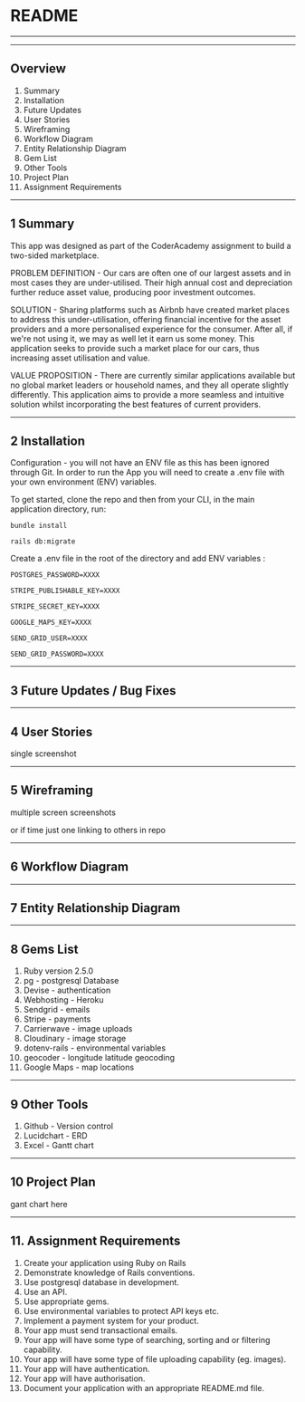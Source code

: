 # README
---
---
## Overview
1. Summary
2. Installation
3. Future Updates
4. User Stories
5. Wireframing
6. Workflow Diagram
7. Entity Relationship Diagram
8. Gem List
9. Other Tools
10. Project Plan
11. Assignment Requirements

---
## 1 Summary

This app was designed as part of the CoderAcademy assignment to build a two-sided marketplace.

PROBLEM DEFINITION - Our cars are often one of our largest assets and in most cases they are under-utilised. Their high annual cost and depreciation further reduce asset value, producing poor investment outcomes.


SOLUTION - Sharing platforms such as Airbnb have created market places to address this under-utilisation, offering financial incentive for the asset providers and a more personalised experience for the consumer. After all, if we're not using it, we may as well let it earn us some money. This application seeks to provide such a market place for our cars, thus increasing asset utilisation and value.

VALUE PROPOSITION - There are currently similar applications available but no global market leaders or household names, and they all operate slightly differently. This application aims to provide a more seamless and intuitive solution whilst incorporating the best features of current providers.

---
## 2 Installation

Configuration - you will not have an ENV file as this has been ignored through Git. In order to run the App you will need to create a .env file with your own environment (ENV) variables.

To get started, clone the repo and then from your CLI, in the main application directory, run:

`bundle install`

`rails db:migrate`

Create a .env file in the root of the directory and add ENV variables :

`POSTGRES_PASSWORD=XXXX`

`STRIPE_PUBLISHABLE_KEY=XXXX`

`STRIPE_SECRET_KEY=XXXX`

`GOOGLE_MAPS_KEY=XXXX`

`SEND_GRID_USER=XXXX`

`SEND_GRID_PASSWORD=XXXX`

---
## 3 Future Updates / Bug Fixes


---
## 4 User Stories

single screenshot

---
## 5 Wireframing

multiple screen screenshots

or if time just one linking to others in repo

---
## 6 Workflow Diagram


---
## 7 Entity Relationship Diagram


---
## 8 Gems List

1. Ruby version 2.5.0
2. pg - postgresql Database
3. Devise - authentication
4. Webhosting - Heroku
5. Sendgrid - emails
6. Stripe - payments
7. Carrierwave - image uploads
8. Cloudinary - image storage
9. dotenv-rails - environmental variables
10. geocoder - longitude latitude geocoding
11. Google Maps - map locations

---
## 9 Other Tools

1. Github - Version control
2. Lucidchart - ERD
3. Excel - Gantt chart

---
## 10 Project Plan

gant chart here

---
## 11. Assignment Requirements

1. Create your application using Ruby on Rails
2. Demonstrate knowledge of Rails conventions.
3. Use postgresql database in development.
4. Use an API.
5. Use appropriate gems.
6. Use environmental variables to protect API keys etc.
7. Implement a payment system for your product.
8. Your app must send transactional emails.
9. Your app will have some type of searching, sorting and or filtering capability.
10. Your app will have some type of file uploading capability (eg. images).
11. Your app will have authentication.
12. Your app will have authorisation.
13. Document your application with an appropriate README.md file.

